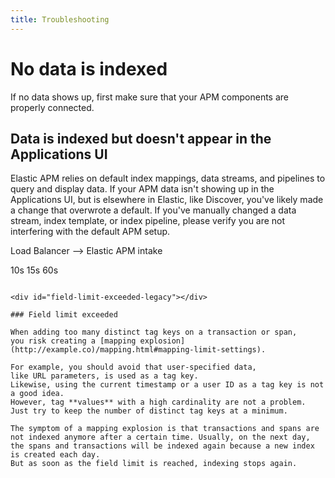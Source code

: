 ```yaml
---
title: Troubleshooting
---
```


# No data is indexed

If no data shows up, first make sure that your APM components are properly connected.

<NoDataIndexed />

<div id="data-indexed-no-apm-legacy"></div>

## Data is indexed but doesn't appear in the Applications UI

Elastic APM relies on default index mappings, data streams, and pipelines to query and display data.
If your APM data isn't showing up in the Applications UI, but is elsewhere in Elastic, like Discover,
you've likely made a change that overwrote a default.
If you've manually changed a data stream, index template, or index pipeline,
please verify you are not interfering with the default APM setup.

<!--  ### I/O Timeout

I/O Timeouts can occur when your timeout settings across the stack are not configured correctly,
especially when using a load balancer.

You may see an error like the one below in the PRODUCT_NAME logs, and/or a similar error on the intake side:

```
[ElasticAPM] APM Server responded with an error:
"read tcp 123.34.22.313:8200->123.34.22.40:41602: i/o timeout"
```

To fix this error, ensure timeouts are incrementing from the PRODUCT_NAME,
through your load balancer, to the Elastic APM intake.

By default, Elastic APM agent timeouts are set at 10 seconds, and the Elastic intake timeout is set at 60 seconds.
Your load balancer should be set somewhere between these numbers.

For example:

```
APM agent --> Load Balancer  --> Elastic APM intake
   10s            15s                 60s
```

<div id="field-limit-exceeded-legacy"></div>

### Field limit exceeded

When adding too many distinct tag keys on a transaction or span,
you risk creating a [mapping explosion](http://example.co)/mapping.html#mapping-limit-settings).

For example, you should avoid that user-specified data,
like URL parameters, is used as a tag key.
Likewise, using the current timestamp or a user ID as a tag key is not a good idea.
However, tag **values** with a high cardinality are not a problem.
Just try to keep the number of distinct tag keys at a minimum.

The symptom of a mapping explosion is that transactions and spans are not indexed anymore after a certain time. Usually, on the next day,
the spans and transactions will be indexed again because a new index is created each day.
But as soon as the field limit is reached, indexing stops again.
